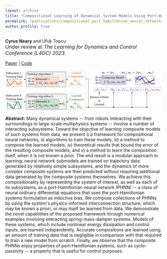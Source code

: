 ```yaml
---
layout: archive
title: "Compositional Learning of Dynamical System Models Using Port-Hamiltonian Neural Networks"
permalink: /publications/compositional_port_hamiltonian_neural_networks
author_profile: true
---
```


**Cyrus Neary** and Ufuk Topcu<br><span style="font-size:12pt">Under review at *The Learning for Dynamics and Control Conference (L4DC) 2023*.</span>

[Paper](https://arxiv.org/abs/2212.00893) \| [Code](https://github.com/cyrusneary/compositional_port_hamiltonian_NNs)

<!-- <img 
src="/images/ph_node_idea_illustration.png" 
width=700 
style="float: right; margin-left: 10px; margin-right: 10px;"> -->

<img 
src="/images/ph_node_idea_illustration.png" 
width=1000 >

**Abstract:** Many dynamical systems -- from robots interacting with their surroundings to large-scale multiphysics systems -- involve a number of interacting subsystems. Toward the objective of learning composite models of such systems from data, we present i) a framework for compositional neural networks, ii) algorithms to train these models, iii) a method to compose the learned models, iv) theoretical results that bound the error of the resulting composite models, and v) a method to learn the composition itself, when it is not known a prior. The end result is a modular approach to learning: neural network submodels are trained on trajectory data generated by relatively simple subsystems, and the dynamics of more complex composite systems are then predicted without requiring additional data generated by the composite systems themselves. We achieve this compositionality by representing the system of interest, as well as each of its subsystems, as a port-Hamiltonian neural network (PHNN) -- a class of neural ordinary differential equations that uses the port-Hamiltonian systems formulation as inductive bias. We compose collections of PHNNs by using the system's physics-informed interconnection structure, which may be known a priori, or may itself be learned from data. We demonstrate the novel capabilities of the proposed framework through numerical examples involving interacting spring-mass-damper systems. Models of these systems, which include nonlinear energy dissipation and control inputs, are learned independently. Accurate compositions are learned using an amount of training data that is negligible in comparison with that required to train a new model from scratch. Finally, we observe that the composite PHNNs enjoy properties of port-Hamiltonian systems, such as cyclo-passivity -- a property that is useful for control purposes. 


<!-- style="float: right; margin-left: 10px; margin-right: 10px;"> -->